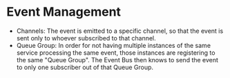 # Event Management

- Channels: The event is emitted to a specific channel, so that the event is sent only to whoever subscribed to that channel.
- Queue Group: In order for not having multiple instances of the same service processing the same event, those instances are registering to the same "Queue Group". The Event Bus then knows to send the event to only one subscriber out of that Queue Group.
